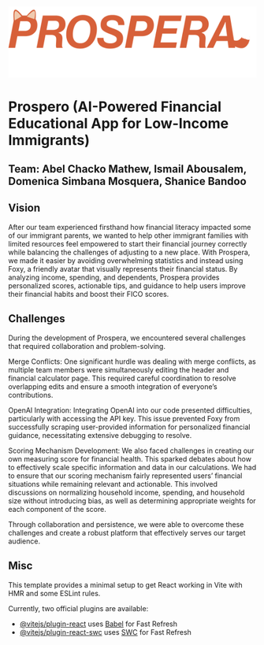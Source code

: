 ![Foxy](src/assets/prosperatitle.png) 
# Prospero (AI-Powered Financial Educational App for Low-Income Immigrants)
## Team: Abel Chacko Mathew, Ismail Abousalem, Domenica Simbana Mosquera, Shanice Bandoo
## Vision
After our team experienced firsthand how financial literacy impacted some of our immigrant parents, we wanted to help other immigrant families with limited resources feel empowered to start their financial journey correctly while balancing the challenges of adjusting to a new place. With Prospera, we made it easier by avoiding overwhelming statistics and instead using Foxy, a friendly avatar that visually represents their financial status. By analyzing income, spending, and dependents, Prospera provides personalized scores, actionable tips, and guidance to help users improve their financial habits and boost their FICO scores.


## Challenges
During the development of Prospera, we encountered several challenges that required collaboration and problem-solving.

Merge Conflicts: One significant hurdle was dealing with merge conflicts, as multiple team members were simultaneously editing the header and financial calculator page. This required careful coordination to resolve overlapping edits and ensure a smooth integration of everyone’s contributions.

OpenAI Integration: Integrating OpenAI into our code presented difficulties, particularly with accessing the API key. This issue prevented Foxy from successfully scraping user-provided information for personalized financial guidance, necessitating extensive debugging to resolve.

Scoring Mechanism Development: We also faced challenges in creating our own measuring score for financial health. This sparked debates about how to effectively scale specific information and data in our calculations. We had to ensure that our scoring mechanism fairly represented users’ financial situations while remaining relevant and actionable. This involved discussions on normalizing household income, spending, and household size without introducing bias, as well as determining appropriate weights for each component of the score.

Through collaboration and persistence, we were able to overcome these challenges and create a robust platform that effectively serves our target audience.

## Misc
This template provides a minimal setup to get React working in Vite with HMR and some ESLint rules.

Currently, two official plugins are available:

- [@vitejs/plugin-react](https://github.com/vitejs/vite-plugin-react/blob/main/packages/plugin-react/README.md) uses [Babel](https://babeljs.io/) for Fast Refresh
- [@vitejs/plugin-react-swc](https://github.com/vitejs/vite-plugin-react-swc) uses [SWC](https://swc.rs/) for Fast Refresh
